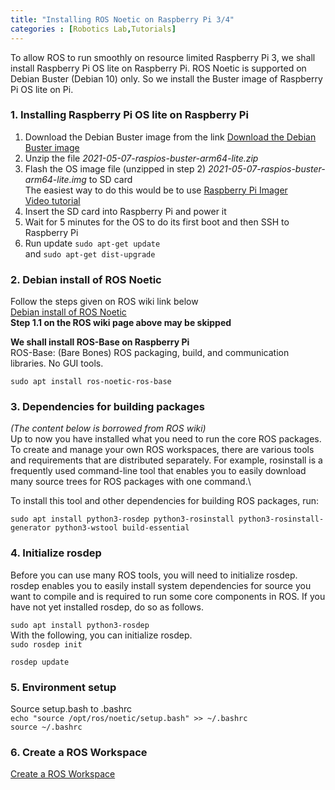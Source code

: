 ```yaml
---
title: "Installing ROS Noetic on Raspberry Pi 3/4"
categories : [Robotics Lab,Tutorials]
---
```

To allow ROS to run smoothly on resource limited Raspberry Pi 3, we shall install Raspberry Pi OS lite on Raspberry Pi. ROS Noetic is supported on Debian Buster (Debian 10) only. So we install the Buster image of Raspberry Pi OS lite on Pi.

### 1. Installing Raspberry Pi OS lite on Raspberry Pi 
1. Download the Debian Buster image from the link 
[Download the Debian Buster image](https://downloads.raspberrypi.org/raspios_lite_arm64/images/raspios_lite_arm64-2021-05-28/) 
2. Unzip the file _2021-05-07-raspios-buster-arm64-lite.zip_ 
3. Flash the OS image file (unzipped in step 2) _2021-05-07-raspios-buster-arm64-lite.img_ to SD card \
The easiest way to do this would be to use [Raspberry Pi Imager](https://www.raspberrypi.com/news/raspberry-pi-imager-imaging-utility/) \
[Video tutorial](https://youtu.be/xSkQJFH4nW0) 
4. Insert the SD card into Raspberry Pi and power it 
5. Wait for 5 minutes for the OS to do its first boot and then SSH to Raspberry Pi 
6. Run update ```sudo apt-get update``` \
and ```sudo apt-get dist-upgrade``` 

### 2. Debian install of ROS Noetic 
Follow the steps given on ROS wiki link below \
[Debian install of ROS Noetic](https://wiki.ros.org/noetic/Installation/Debian) \
**Step 1.1 on the ROS wiki page above may be skipped** 

**We shall install ROS-Base on Raspberry Pi** \
ROS-Base: (Bare Bones) ROS packaging, build, and communication libraries. No GUI tools. 

```sudo apt install ros-noetic-ros-base```

### 3. Dependencies for building packages
 _(The content below is borrowed from ROS wiki)_ \
Up to now you have installed what you need to run the core ROS packages. To create and manage your own ROS workspaces, there are various tools and requirements that are distributed separately. For example, rosinstall is a frequently used command-line tool that enables you to easily download many source trees for ROS packages with one command.\

To install this tool and other dependencies for building ROS packages, run:

```sudo apt install python3-rosdep python3-rosinstall python3-rosinstall-generator python3-wstool build-essential```

### 4. Initialize rosdep
Before you can use many ROS tools, you will need to initialize rosdep. rosdep enables you to easily install system dependencies for source you want to compile and is required to run some core components in ROS. If you have not yet installed rosdep, do so as follows.

```sudo apt install python3-rosdep``` \
With the following, you can initialize rosdep. \
```sudo rosdep init```

```rosdep update```

### 5. Environment setup
Source setup.bash to .bashrc \
```echo "source /opt/ros/noetic/setup.bash" >> ~/.bashrc``` \
```source ~/.bashrc```

### 6. Create a ROS Workspace 
[Create a ROS Workspace](https://wiki.ros.org/ROS/Tutorials/InstallingandConfiguringROSEnvironment) 
